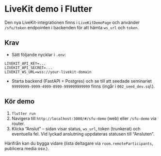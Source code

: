 # LiveKit demo i Flutter

Den nya LiveKit-integrationen finns i `LiveKitDemoPage` och använder `/sfu/token`
endpointen i backenden för att hämta `ws_url` och `token`.

## Krav

- Sätt följande nycklar i `.env`:

```env
LIVEKIT_API_KEY=...
LIVEKIT_API_SECRET=...
LIVEKIT_WS_URL=wss://your-livekit-domain
```

- Starta backend (FastAPI + Postgres) och se till att seedade seminariet
  `99999999-9999-4999-8999-999999999999` finns (ingår i `002_seed_dev.sql`).

## Kör demo

1. `flutter run`
2. Navigera till `http://localhost:3000/#/sfu-demo` (web) eller `/sfu-demo`
   via router.
3. Klicka “Anslut” – sidan visar status, `ws_url`, token (trunkerat) och
   eventuella fel. Vid lyckad anslutning uppdateras statusen till “Ansluten”.

Härifrån kan du bygga vidare (lista deltagare via `room.remoteParticipants`,
publicera media osv.).
